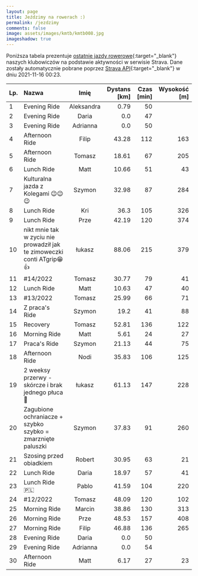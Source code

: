 ```yaml
---
layout: page
title: Jeździmy na rowerach :)
permalink: /jezdzimy
comments: false
image: assets/images/kmtb/kmtb008.jpg
imageshadow: true
---
```


Poniższa tabela prezentuje [ostatnie jazdy rowerowe](https://www.strava.com/clubs/336381){:target="_blank"} naszych klubowiczów na podstawie aktywności w serwisie Strava. Dane zostały automatycznie pobrane poprzez [Strava API](https://developers.strava.com/docs/reference/#api-Clubs-getClubActivitiesById){:target="_blank"} w dniu 2021-11-16 00:23.

Lp. | Nazwa | Imię | Dystans [km] | Czas [min] | Wysokość [m]
:--- | :--- | :---: | ---: | ---: | ---:
1|Evening Ride|Aleksandra|0.79|50|
2|Evening Ride|Daria|0.0|47|
3|Evening Ride|Adrianna|0.0|50|
4|Afternoon Ride|Filip|43.28|112|163
5|Afternoon Ride|Tomasz|18.61|67|205
6|Lunch Ride|Matt|10.66|51|43
7|Kulturalna jazda z Kolegami 😉😉😉|Szymon|32.98|87|284
8|Lunch Ride|Kri|36.3|105|326
9|Lunch Ride|Prze|42.19|120|374
10|nikt mnie tak w zyciu nie  prowadził jak te zimoweczki conti ATgrip😁👍|łukasz|88.06|215|379
11|#14/2022|Tomasz|30.77|79|41
12|Lunch Ride|Matt|10.63|47|40
13|#13/2022|Tomasz|25.99|66|71
14|Z praca's Ride |Szymon|19.2|41|88
15|Recovery|Tomasz|52.81|136|122
16|Morning Ride|Matt|5.61|24|27
17|Praca's Ride |Szymon|21.13|44|75
18|Afternoon Ride|Nodi|35.83|106|125
19|2 weeksy przerwy -skórcze i brak jednego  płuca 😤|łukasz|61.13|147|228
20|Zagubione ochraniacze + szybko szybko = zmarznięte paluszki|Szymon|37.83|91|260
21|Szosing przed obiadkiem |Robert|30.95|63|21
22|Lunch Ride|Daria|18.97|57|41
23|Lunch Ride 🇵🇱|Pablo|41.59|104|220
24|#12/2022|Tomasz|48.09|120|102
25|Morning Ride|Marcin|38.86|130|313
26|Morning Ride|Prze|48.53|157|408
27|Morning Ride|Filip|46.88|136|265
28|Evening Ride|Daria|0.0|50|
29|Evening Ride|Adrianna|0.0|54|
30|Afternoon Ride|Matt|6.17|27|23
